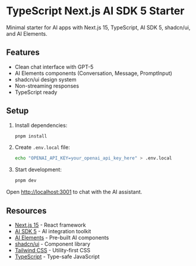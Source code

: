 # TypeScript Next.js AI SDK 5 Starter

Minimal starter for AI apps with Next.js 15, TypeScript, AI SDK 5, shadcn/ui, and AI Elements.

## Features

- Clean chat interface with GPT-5
- AI Elements components (Conversation, Message, PromptInput)
- shadcn/ui design system
- Non-streaming responses
- TypeScript ready

## Setup

1. Install dependencies:
   ```bash
   pnpm install
   ```

2. Create `.env.local` file:
   ```bash
   echo "OPENAI_API_KEY=your_openai_api_key_here" > .env.local
   ```

3. Start development:
   ```bash
   pnpm dev
   ```

Open [http://localhost:3001](http://localhost:3001) to chat with the AI assistant.

## Resources

- [Next.js 15](https://nextjs.org/) - React framework
- [AI SDK 5](https://ai-sdk.dev/) - AI integration toolkit
- [AI Elements](https://ai-sdk.dev/elements/overview) - Pre-built AI components
- [shadcn/ui](https://ui.shadcn.com/) - Component library
- [Tailwind CSS](https://tailwindcss.com/) - Utility-first CSS
- [TypeScript](https://www.typescriptlang.org/) - Type-safe JavaScript
